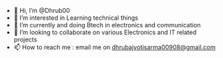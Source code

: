 - 👋 Hi, I’m @Dhrub00
- 👀 I’m interested in Learning technical things
- 🌱 I’m currently and doing Btech in electronics and communication 
- 💞️ I’m looking to collaborate on various Electronics and IT related projects 
- 📫 How to reach me : email me on dhrubajyotisarma00908@gmail.com

<!---
Dhrub00/Dhrub00 is a ✨ special ✨ repository because its `README.md` (this file) appears on your GitHub profile.
You can click the Preview link to take a look at your changes.
--->
